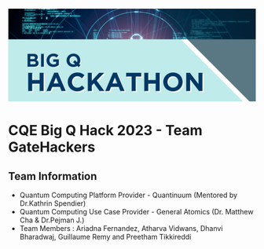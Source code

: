 ![Event Poster](img/bigqhack-chicago-2023.png)

# CQE Big Q Hack 2023 - Team GateHackers

## Team Information 
- Quantum Computing Platform Provider - Quantinuum (Mentored by Dr.Kathrin Spendier)
- Quantum Computing Use Case Provider - General Atomics (Dr. Matthew Cha & Dr.Pejman J.)
- Team Members : Ariadna Fernandez, Atharva Vidwans, Dhanvi Bharadwaj, Guillaume Remy and Preetham Tikkireddi

